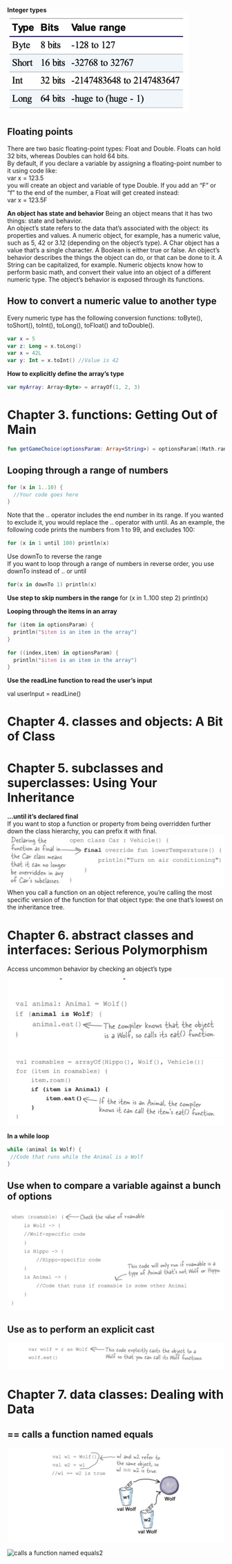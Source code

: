 **Integer types**
<br>
![Integer types](https://github.com/swlozano/HeadFirstKotlinNotes/blob/b2e96cc30a972821651488f2419ebb46efbd2c55/integer_types.png)

## Floating points
There are two basic floating-point types: Float and Double. Floats can hold 32 bits, whereas Doubles can hold 64 bits.<br>
By default, if you declare a variable by assigning a floating-point number to it using code like:<br>
var x = 123.5
<br>
you will create an object and variable of type Double. If you add an “F” or “f” to the end of the number, a Float will get created instead:<br>
var x = 123.5F<br>

**An object has state and behavior**
Being an object means that it has two things: state and behavior.<br>
An object’s state refers to the data that’s associated with the object: its properties and values. A numeric object, for example, has a numeric value, such as 5, 42 or 3.12 (depending on the object’s
type). A Char object has a value that’s a single character. A Boolean is either true or false.
An object’s behavior describes the things the object can do, or that can be done to it. A String can be capitalized, for example. Numeric objects know how to perform basic math, and convert their value into an object of a different numeric type. The object’s behavior is exposed through its functions.

## How to convert a numeric value to another type

Every numeric type has the following conversion functions: toByte(), toShort(), toInt(), toLong(), toFloat() and toDouble().
```kotlin
var x = 5
var z: Long = x.toLong()
var x = 42L
var y: Int = x.toInt() //Value is 42
```

**How to explicitly define the array’s type**

```kotlin
var myArray: Array<Byte> = arrayOf(1, 2, 3)
 ```
 
# Chapter 3. functions: Getting Out of Main  

```kotlin
fun getGameChoice(optionsParam: Array<String>) = optionsParam[(Math.random() * optionsParam.size).toInt()]
```

## Looping through a range of numbers
```kotlin
for (x in 1..10) {
  //Your code goes here
}
```
Note that the .. operator includes the end number in its range. If you wanted to exclude it, you would
replace the .. operator with until. As an example, the following code prints the numbers from 1 to 99, and excludes 100:

```kotlin
for (x in 1 until 100) println(x)
```

Use downTo to reverse the range<br>
If you want to loop through a range of numbers in reverse order, you use downTo instead of .. or until  

```kotlin
for(x in downTo 1) println(x)
```

**Use step to skip numbers in the range**
for (x in 1..100 step 2) println(x)

**Looping through the items in an array**
```kotlin
for (item in optionsParam) {
  println("$item is an item in the array")
}
```

```kotlin
for ((index,item) in optionsParam) {
  println("$item is an item in the array")
}
```

**Use the readLine function to read the user’s input**

val userInput = readLine()

# Chapter 4. classes and objects: A Bit of Class

# Chapter 5. subclasses and superclasses: Using Your Inheritance

**...until it’s declared final**
<br>
If you want to stop a function or property from being overridden further down the class hierarchy, you can prefix it with final.
<br>
![Stop override func](https://github.com/swlozano/HeadFirstKotlinNotes/blob/fb42899f49ef6c8da53462b689487bdaab7771f5/stop_override_function.png)
<br>
When you call a function on an object reference, you’re calling the most specific version of the function for that object type: the one that’s lowest on the inheritance tree.
<br>

# Chapter 6. abstract classes and interfaces: Serious Polymorphism

Access uncommon behavior by checking an object’s type

![is](https://github.com/swlozano/HeadFirstKotlinNotes/blob/9eb80bcd210524b1d40ec335ddeb9a154265f894/is_a_type.png)
![is a type example](https://github.com/swlozano/HeadFirstKotlinNotes/blob/cb6d82944adbba885fc7acaa2a5bfe05e2af3132/is_a_type2.png)

**In a while loop**
```kotlin
while (animal is Wolf) {
 //Code that runs while the Animal is a Wolf
}
```

## Use when to compare a variable against a bunch of options
![use when with is](https://github.com/swlozano/HeadFirstKotlinNotes/blob/6d93f3e9d2b096648d5886b0d30dde6c1fbde902/when_with_is.png)

## Use as to perform an explicit cast
![use as to perform an explicit cast](https://github.com/swlozano/HeadFirstKotlinNotes/blob/b06697156f8919210f7f7d8c1f2f645f33941cba/use%20as%20to%20cast.png) 

# Chapter 7. data classes: Dealing with Data

## == calls a function named equals
![calls a function named equals](https://github.com/swlozano/HeadFirstKotlinNotes/blob/3fd5ec5b0d397c336bb2fa4b15bfc7adfb292cfe/calls%20a%20function%20named%20equals.png)

![calls a function named equals2](https://user-images.githubusercontent.com/7098685/127714496-dcfa0c8b-2e10-4384-a1fb-710572821ea4.png)

